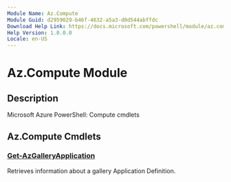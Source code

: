 ```yaml
---
Module Name: Az.Compute
Module Guid: d2959029-b46f-4632-a5a3-d0d544abffdc
Download Help Link: https://docs.microsoft.com/powershell/module/az.compute
Help Version: 1.0.0.0
Locale: en-US
---
```


# Az.Compute Module
## Description
Microsoft Azure PowerShell: Compute cmdlets

## Az.Compute Cmdlets
### [Get-AzGalleryApplication](Get-AzGalleryApplication.md)
Retrieves information about a gallery Application Definition.


